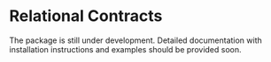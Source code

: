 # Relational Contracts

The package is still under development. Detailed documentation with installation instructions and examples should be provided soon.
